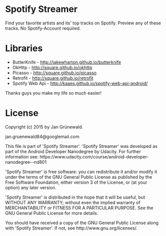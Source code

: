 # Spotify Streamer
Find your favorite artists and its' top tracks on Spotify. Preview any of these tracks. No Spotify-Account required.

# Libraries
* ButterKnife - http://jakewharton.github.io/butterknife
* OkHttp - http://square.github.io/okhttp
* Picasso - http://square.github.io/picasso
* Retrofit - http://square.github.io/retrofit
* Spotify Web Api - http://kaaes.github.io/spotify-web-api-android/
<p>Thanks guys you make my life so much easier!</p>

# License
Copyright (c) 2015 by Jan Grünewald.
<p/>
jan.gruenewald84@googlemail.com
<p/>
This file is part of 'Spotify Streamer'. 'Spotify Streamer' was developed as
part of the Android Developer Nanodegree by Udacity. For further
information see:
https://www.udacity.com/course/android-developer-nanodegree--nd801
<p/>
'Spotify Streamer' is free software: you can redistribute it and/or modify
it under the terms of the GNU General Public License as published by
the Free Software Foundation, either version 3 of the License, or
(at your option) any later version.
<p/>
'Spotify Streamer' is distributed in the hope that it will be useful,
but WITHOUT ANY WARRANTY; without even the implied warranty of
MERCHANTABILITY or FITNESS FOR A PARTICULAR PURPOSE.  See the
GNU General Public License for more details.
<p/>
You should have received a copy of the GNU General Public License
along with 'Spotify Streamer'.  If not, see http://www.gnu.org/licenses/.